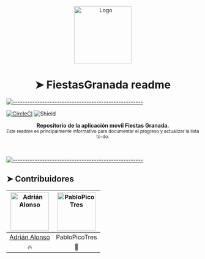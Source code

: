 <p align="center">
  <img src="https://i.imgur.com/17vs6nX.png" alt="Logo" width="150" height="150" />
</p>
<h1 align="center">➤ FiestasGranada readme</h1>

[![-----------------------------------------------------](https://raw.githubusercontent.com/andreasbm/readme/master/assets/lines/aqua.png)](#contributors)

<p align="center">
  
[![CircleCI](https://circleci.com/gh/AdrianArtimez/FiestasGranada.svg?style=shield&circle-token=c4addf0b000df92e4673daed8203d198db94a0d3)](https://app.circleci.com/pipelines/github/AdrianArtimez/FiestasGranada/11/workflows/10867527-287f-4cbc-b4a9-04013a970457/jobs/15)
![Shield](https://img.shields.io/endpoint?color=red&label=Version&url=https%3A%2F%2Fpastebin.com%2Fraw%2FPv7VMx1r)  

</p>

<p align="center">
  <b>Repositorio de la aplicación movil Fiestas Granada.</b></br>
  <sub>Este readme es principalmente informativo para documentar el progreso y actualizar la lista to-do.<sub>
<sub>
</p>

<br />


[![-----------------------------------------------------](https://raw.githubusercontent.com/andreasbm/readme/master/assets/lines/aqua.png)](#contributors)

## ➤ Contribuidores
	

| [<img alt="Adrián Alonso" src="https://avatars2.githubusercontent.com/u/6146371?s=460&u=1c80141b17949434112ab16c8bb853849ae79199&v=4" width="100">](https://twitter.com/arhlexwow) | <img alt="PabloPicoTres" src="https://avatars0.githubusercontent.com/u/62216894?s=460&u=33a2d9438b550a71515dbbd2c71d5a311eb5dc7f&v=4" width="100"> |
|:--------------------------------------------------:|:--------------------------------------------------:|
| [Adrián Alonso](https://twitter.com/arhlexwow) | PabloPicoTres |
| 🔥                                               |  🚗                                                |
